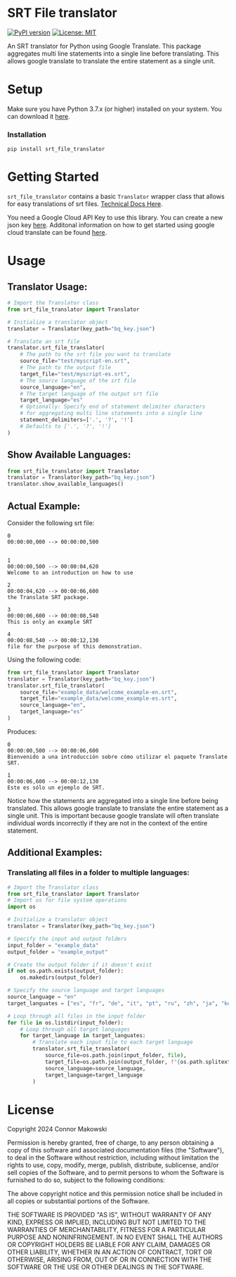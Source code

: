 
# SRT File translator
[![PyPI version](https://badge.fury.io/py/srt_file_translator.svg)](https://badge.fury.io/py/srt_file_translator)
[![License: MIT](https://img.shields.io/badge/License-MIT-yellow.svg)](https://opensource.org/licenses/MIT)

An SRT translator for Python using Google Translate. This package aggregates multi line statements into a single line before translating. This allows google translate to translate the entire statement as a single unit.

# Setup

Make sure you have Python 3.7.x (or higher) installed on your system. You can download it [here](https://www.python.org/downloads/).

### Installation

```
pip install srt_file_translator
```

# Getting Started

`srt_file_translator` contains a basic `Translator` wrapper class that allows for easy translations of srt files. [Technical Docs Here](https://connor-makowski.github.io/srt_file_translator/srt_file_translator.html).

You need a Google Cloud API Key to use this library. You can create a new json key [here](https://console.cloud.google.com/apis/credentials/serviceaccountkey). Additonal information on how to get started using google cloud translate can be found [here](https://cloud.google.com/translate/docs/setup).

# Usage

## Translator Usage:
```py
# Import the Translator class
from srt_file_translator import Translator

# Initialize a translator object
translator = Translator(key_path="bq_key.json")

# Translate an srt file
translator.srt_file_translator(
    # The path to the srt file you want to translate
    source_file="test/myscript-en.srt",
    # The path to the output file
    target_file="test/myscript-es.srt",
    # The source language of the srt file
    source_language="en",
    # The target language of the output srt file
    target_language="es"
    # Optionally: Specify end of statement delimiter characters
    # for aggregating multi line statements into a single line
    statement_delimiters=['.', '?', '!']
    # Defaults to ['.', '?', '!']
)
```

## Show Available Languages:
```py
from srt_file_translator import Translator
translator = Translator(key_path="bq_key.json")
translator.show_available_languages()
```

## Actual Example:

Consider the following srt file:

```srt
0
00:00:00,000 --> 00:00:00,500


1
00:00:00,500 --> 00:00:04,620
Welcome to an introduction on how to use

2
00:00:04,620 --> 00:00:06,600
the Translate SRT package.

3
00:00:06,600 --> 00:00:08,540
This is only an example SRT

4
00:00:08,540 --> 00:00:12,130
file for the purpose of this demonstration.

```

Using the following code:
  
```py
from srt_file_translator import Translator
translator = Translator(key_path="bq_key.json")
translator.srt_file_translator(
    source_file="example_data/welcome_example-en.srt",
    target_file="example_data/welcome_example-es.srt",
    source_language="en",
    target_language="es"
)
```

Produces:

```srt
0
00:00:00,500 --> 00:00:06,600
Bienvenido a una introducción sobre cómo utilizar el paquete Translate SRT.

1
00:00:06,600 --> 00:00:12,130
Este es sólo un ejemplo de SRT.
```

Notice how the statements are aggregated into a single line before being translated. This allows google translate to translate the entire statement as a single unit. This is important because google translate will often translate individual words incorrectly if they are not in the context of the entire statement.

## Additional Examples:

### Translating all files in a folder to multiple languages:

```py
# Import the Translator class
from srt_file_translator import Translator
# Import os for file system operations
import os

# Initialize a translator object
translator = Translator(key_path="bq_key.json")

# Specify the input and output folders
input_folder = "example_data"
output_folder = "example_output"

# Create the output folder if it doesn't exist
if not os.path.exists(output_folder):
    os.makedirs(output_folder)

# Specify the source language and target languages
source_language = "en"
target_languates = ["es", "fr", "de", "it", "pt", "ru", "zh", "ja", "ko"]

# Loop through all files in the input folder
for file in os.listdir(input_folder):
    # Loop through all target languages
    for target_language in target_languates:
        # Translate each input file to each target language
        translator.srt_file_translator(
            source_file=os.path.join(input_folder, file),
            target_file=os.path.join(output_folder, f"{os.path.splitext(file)[0]}-{target_language}.srt"),
            source_language=source_language,
            target_language=target_language
        )
```


# License

Copyright 2024 Connor Makowski

Permission is hereby granted, free of charge, to any person obtaining a copy of this software and associated documentation files (the "Software"), to deal in the Software without restriction, including without limitation the rights to use, copy, modify, merge, publish, distribute, sublicense, and/or sell copies of the Software, and to permit persons to whom the Software is furnished to do so, subject to the following conditions:

The above copyright notice and this permission notice shall be included in all copies or substantial portions of the Software.

THE SOFTWARE IS PROVIDED "AS IS", WITHOUT WARRANTY OF ANY KIND, EXPRESS OR IMPLIED, INCLUDING BUT NOT LIMITED TO THE WARRANTIES OF MERCHANTABILITY, FITNESS FOR A PARTICULAR PURPOSE AND NONINFRINGEMENT. IN NO EVENT SHALL THE AUTHORS OR COPYRIGHT HOLDERS BE LIABLE FOR ANY CLAIM, DAMAGES OR OTHER LIABILITY, WHETHER IN AN ACTION OF CONTRACT, TORT OR OTHERWISE, ARISING FROM, OUT OF OR IN CONNECTION WITH THE SOFTWARE OR THE USE OR OTHER DEALINGS IN THE SOFTWARE.
